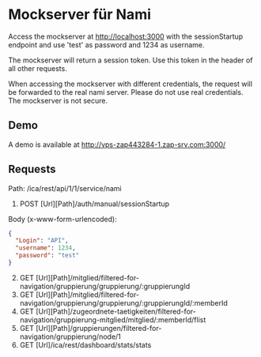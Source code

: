 # Mockserver für Nami

Access the mockserver at <http://localhost:3000> with the sessionStartup endpoint and use 'test' as password and 1234 as username.

The mockserver will return a session token. Use this token in the header of all other requests.

When accessing the mockserver with different credentials, the request will be forwarded to the real nami server. Please do not use real credentials. The mockserver is not secure.

## Demo

A demo is available at <http://vps-zap443284-1.zap-srv.com:3000/>

## Requests

Path: /ica/rest/api/1/1/service/nami

1. POST [Url][Path]/auth/manual/sessionStartup

Body (x-www-form-urlencoded):

``` json
{
  "Login": "API",
  "username": 1234,
  "password": "test"
}
```

2. GET [Url][Path]/mitglied/filtered-for-navigation/gruppierung/gruppierung/:gruppierungId
2. GET [Url][Path]/mitglied/filtered-for-navigation/gruppierung/gruppierung/:gruppierungId/:memberId
2. GET [Url][Path]/zugeordnete-taetigkeiten/filtered-for-navigation/gruppierung-mitglied/mitglied/:memberId/flist
2. GET [Url][Path]/gruppierungen/filtered-for-navigation/gruppierung/node/1
2. GET [Url]/ica/rest/dashboard/stats/stats
